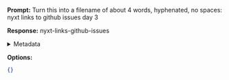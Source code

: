 **Prompt:**
Turn this into a filename of about 4 words, hyphenated, no spaces: nyxt links to github issues day 3

**Response:**
nyxt-links-github-issues

<details><summary>Metadata</summary>

- Duration: 1094 ms
- Datetime: 2023-10-22T16:12:57.472793
- Model: gpt-3.5-turbo-0613

</details>

**Options:**
```json
{}
```

